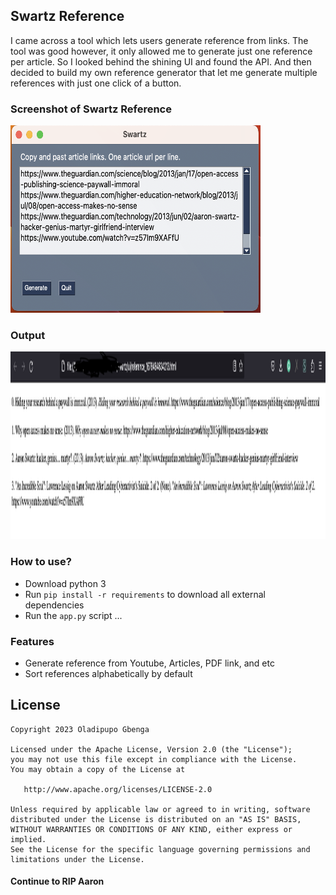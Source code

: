 ## Swartz Reference

I came across a tool which lets users generate reference from links. The tool was good however, it only allowed me to generate just one reference per article. So I looked behind the shining UI and found the API. And then decided to build my own reference generator that let me generate multiple references with just one click of a button.
### Screenshot of Swartz Reference
<img src="/screenshots/swartz_window.png" width="400px" height="300px"/>

### Output
<img src="/screenshots/output.png" width="800px" height="300px"/>

### How to use?
- Download python 3
- Run `pip install -r requirements` to download all external dependencies
- Run the `app.py` script
...

### Features
- Generate reference from Youtube, Articles, PDF link, and etc
- Sort references alphabetically by default

License
-------

    Copyright 2023 Oladipupo Gbenga

    Licensed under the Apache License, Version 2.0 (the "License");
    you may not use this file except in compliance with the License.
    You may obtain a copy of the License at

       http://www.apache.org/licenses/LICENSE-2.0

    Unless required by applicable law or agreed to in writing, software
    distributed under the License is distributed on an "AS IS" BASIS,
    WITHOUT WARRANTIES OR CONDITIONS OF ANY KIND, either express or implied.
    See the License for the specific language governing permissions and
    limitations under the License.

#### Continue to RIP Aaron